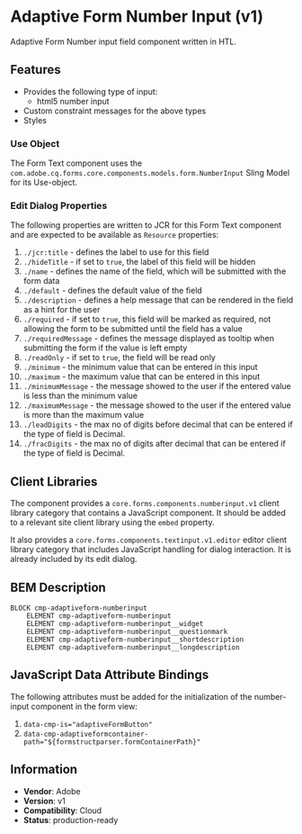 <!--
Copyright 2022 Adobe

Licensed under the Apache License, Version 2.0 (the "License");
you may not use this file except in compliance with the License.
You may obtain a copy of the License at

    http://www.apache.org/licenses/LICENSE-2.0

Unless required by applicable law or agreed to in writing, software
distributed under the License is distributed on an "AS IS" BASIS,
WITHOUT WARRANTIES OR CONDITIONS OF ANY KIND, either express or implied.
See the License for the specific language governing permissions and
limitations under the License.
-->
Adaptive Form Number Input (v1)
====
Adaptive Form Number input field component written in HTL.

## Features

* Provides the following type of input:
  * html5 number input
* Custom constraint messages for the above types
* Styles

### Use Object
The Form Text component uses the `com.adobe.cq.forms.core.components.models.form.NumberInput` Sling Model for its Use-object.

### Edit Dialog Properties
The following properties are written to JCR for this Form Text component and are expected to be available as `Resource` properties:

1. `./jcr:title` - defines the label to use for this field
2. `./hideTitle` - if set to `true`, the label of this field will be hidden
3. `./name` - defines the name of the field, which will be submitted with the form data
4. `./default` - defines the default value of the field
5. `./description` - defines a help message that can be rendered in the field as a hint for the user
6. `./required` - if set to `true`, this field will be marked as required, not allowing the form to be submitted until the field has a value
7. `./requiredMessage` - defines the message displayed as tooltip when submitting the form if the value is left empty
8. `./readOnly` - if set to `true`, the field will be read only
9. `./minimum` - the minimum value that can be entered in this input
10. `./maximum` - the maximum value that can be entered in this input
11. `./minimumMessage` - the message showed to the user if the entered value is less than the minimum value
12. `./maximumMessage` - the message showed to the user if the entered value is more than the maximum value
13. `./leadDigits` - the max no of digits before decimal that can be entered if the type of field is Decimal.
14. `./fracDigits` - the max no of digits after decimal that can be entered if the type of field is Decimal.

## Client Libraries
The component provides a `core.forms.components.numberinput.v1` client library category that contains a JavaScript
component. It should be added to a relevant site client library using the `embed` property.

It also provides a `core.forms.components.textinput.v1.editor` editor client library category that includes
JavaScript handling for dialog interaction. It is already included by its edit dialog.

## BEM Description
```
BLOCK cmp-adaptiveform-numberinput
    ELEMENT cmp-adaptiveform-numberinput
    ELEMENT cmp-adaptiveform-numberinput__widget
    ELEMENT cmp-adaptiveform-numberinput__questionmark
    ELEMENT cmp-adaptiveform-numberinput__shortdescription
    ELEMENT cmp-adaptiveform-numberinput__longdescription
```

## JavaScript Data Attribute Bindings

The following attributes must be added for the initialization of the number-input component in the form view:
1. `data-cmp-is="adaptiveFormButton"`
2. `data-cmp-adaptiveformcontainer-path="${formstructparser.formContainerPath}"`


## Information
* **Vendor**: Adobe
* **Version**: v1
* **Compatibility**: Cloud
* **Status**: production-ready